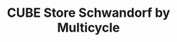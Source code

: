 ---
title: "CUBE Store Schwandorf by Multicycle"
url: /schwandorf/cube-store-schwandorf-by-multicycle/
shop: Fahrrad
---
